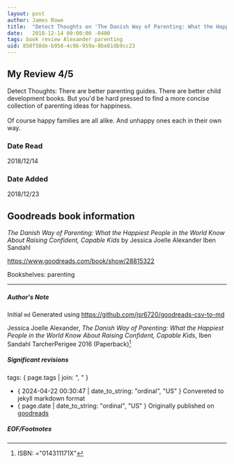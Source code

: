 ```yaml
---
layout: post
author: James Rowe
title:  "Detect Thoughts on 'The Danish Way of Parenting: What the Happiest People in the World Know About Raising Confident, Capable Kids'"
date:   2018-12-14 00:00:00 -0400
tags: book review Alexander parenting
uid: 850f50de-b958-4c9b-959a-8be81db9cc23
---
```


<!-- highly dependent on how you personally use jekyll templates, and how you want this to show up -->

## My Review 4/5

Detect Thoughts: There are better parenting guides. There are better child development books. But you'd be hard pressed to find a more concise collection of parenting ideas for happiness. <br/><br/>Of course happy families are all alike. And unhappy ones each in their own way. 

### Date Read
2018/12/14

### Date Added
2018/12/23

## Goodreads book information

*The Danish Way of Parenting: What the Happiest People in the World Know About Raising Confident, Capable Kids* by Jessica Joelle Alexander
Iben Sandahl

https://www.goodreads.com/book/show/28815322

Bookshelves: parenting

---

##### Author's Note

Initial `md` Generated using https://github.com/jsr6720/goodreads-csv-to-md

Jessica Joelle Alexander, *The Danish Way of Parenting: What the Happiest People in the World Know About Raising Confident, Capable Kids*, Iben Sandahl TarcherPerigee 2016 (Paperback)[^1]

##### Significant revisions

tags: { page.tags | join: ", " } <!-- todo move this somewhere -->

- { 2024-04-22 00:30:47 | date_to_string: "ordinal", "US" } Convereted to jekyll markdown format 
- { page.date | date_to_string: "ordinal", "US" } Originally published on [goodreads](https://www.goodreads.com)

##### EOF/Footnotes

[^1]: ISBN: ="014311171X"
